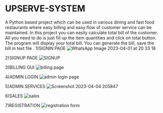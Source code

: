 # UPSERVE-SYSTEM
A Python based project which can be used in various dining and fast food restaurants where easy billing and easy flow of customer service can be maintained.
In this project you can easily calculate total bill of the customer.
All you need to do is just fill up the item quantities and click on total button. The program will display your total bill.
You can generate the bill, save the bill in text file .
1)SIGNIN PAGE
![WhatsApp Image 2023-04-01 at 20 33 18](https://user-images.githubusercontent.com/126795929/229301170-4083bff9-aa62-4e1b-9dd5-5d5c1efd7ab4.jpg)

2)SIGNUP PAGE
![SIGNUP](https://user-images.githubusercontent.com/126795929/229848089-d69dcfaa-0460-49e3-9434-dfbb60c7c412.png)

3)BILLING GUI
![billing page](https://user-images.githubusercontent.com/126795929/229847524-699e2222-e76c-488f-8ae2-69eaa01462e3.png)

4)ADMIN LOGIN
![admin login page](https://user-images.githubusercontent.com/126795929/229848361-cca595dc-1bb8-4ff2-8715-907f6f591349.png)

5)ADMIN SERVICES
![Screenshot 2023-04-04 205847](https://user-images.githubusercontent.com/126795929/229848485-74132dab-1849-4266-8af1-ad3541390708.png)

6)SALES
![sales](https://user-images.githubusercontent.com/126795929/229848668-41333f39-6a93-44f0-b083-62cf1a511d1d.png)

7)REGISTRATION 
![registration form](https://user-images.githubusercontent.com/126795929/229848765-5a3b5210-3a6a-4f82-8b8f-9530f61e0c96.png)

